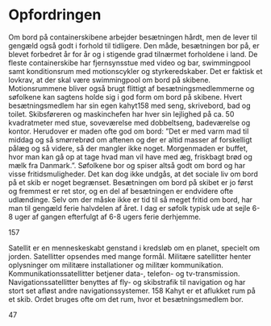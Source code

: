 # Opfordringen

Om bord på containerskibene arbejder besætningen hårdt, men de lever til gengæld også godt i forhold til tidligere. Den
måde, besætningen bor på, er blevet forbedret år for år og i stigende grad tilnærmet forholdene i land.
De fleste containerskibe har fjernsynsstue med video og bar, swimmingpool samt konditionsrum med motionscykler og
styrkeredskaber. Det er faktisk et lovkrav, at der skal være swimmingpool om bord på skibene. Motionsrummene bliver
også brugt flittigt af besætningsmedlemmerne og søfolkene kan sagtens holde sig i god form om bord på skibene.
Hvert besætningsmedlem har sin egen kahyt158 med seng, skrivebord, bad og toilet. Skibsføreren og maskinchefen har
hver sin lejlighed på ca. 50 kvadratmeter med stue, soveværelse med dobbeltseng, badeværelse og kontor. Herudover er
maden ofte god om bord:
”Det er med varm mad til middag og så smørrebrød om aftenen og der er altid masser af forskelligt pålæg og så videre,
så der mangler ikke noget. Morgenmaden er buffet, hvor man kan gå op at tage hvad man vil have med æg, friskbagt
brød og mælk fra Danmark.”.
Søfolkene bor og spiser altså godt om bord og har visse
fritidsmuligheder. Det kan dog ikke undgås, at det sociale liv
om bord på et skib er noget begrænset. Besætningen om bord
på skibet er jo først og fremmest er ret stor, og en del af
besætningen er endvidere ofte udlændinge.
Selv om der måske ikke er tid til så meget fritid om bord, har
man til gengæld ferie halvdelen af året. I dag er søfolk typisk
ude at sejle 6-8 uger af gangen efterfulgt af 6-8 ugers ferie
derhjemme.

157

Satellit er en menneskeskabt genstand i kredsløb om en planet, specielt om jorden. Satellitter opsendes med
mange formål. Militære satellitter henter oplysninger om militære installationer og militær kommunikation.
Kommunikationssatellitter betjener data-, telefon- og tv-transmission. Navigationssatellitter benyttes af fly- og
skibstrafik til navigation og har stort set afløst andre navigationssystemer.
158
Kahyt er et aflukket rum på et skib. Ordet bruges ofte om det rum, hvor et besætningsmedlem bor.

47

